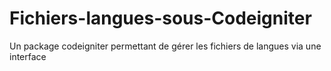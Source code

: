 # Fichiers-langues-sous-Codeigniter
Un package codeigniter permettant de gérer les fichiers de langues via une interface
